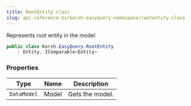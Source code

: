 ```yaml
---
title: RootEntity class
slug: api-reference-5x/korzh-easyquery-namespace/rootentity-class
---
```


Represents root entity in the model
```csharp
public class Korzh.EasyQuery.RootEntity
    : Entity, IComparable<Entity>

```

### Properties

| Type | Name | Description | 
| --- | --- | --- | 
| `DataModel` | Model | Gets the model. |